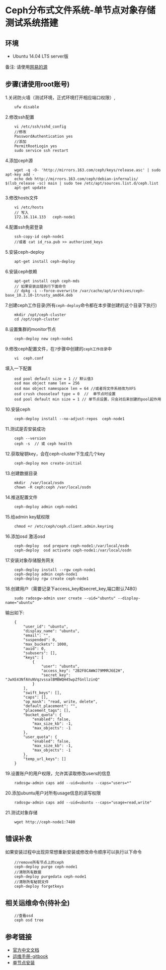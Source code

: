 # Ceph分布式文件系统-单节点对象存储测试系统搭建

## 环境

* Ubuntu 14.04 LTS server版

备注: 请使用[网易的源](http://mirrors.163.com/.help/ubuntu.html)

## 步骤(请使用root账号)

1.关闭防火墙（测试环境，正式环境打开相应端口权限）,

```
    ufw disable
```

2.修改ssh配置

```
    vi /etc/ssh/sshd_config
    //修改
    PasswordAuthentication yes
    //添加
    PermitRootLogin yes
    sudo service ssh restart
```

4.添加ceph源

```
    wget -q -O- 'http://mirrors.163.com/ceph/keys/release.asc' | sudo apt-key add -
    echo deb http://mirrors.163.com/ceph/debian-infernalis/ $(lsb_release -sc) main | sudo tee /etc/apt/sources.list.d/ceph.list
    apt-get update
```

3.修改hosts文件

```
    vi /etc/hosts
    // 写入
    172.16.114.133   ceph-node1
```

4.配置ssh免密登录

```
    ssh-copy-id ceph-node1
    //或者 cat id_rsa.pub >> authorized_keys
```

5.安装ceph-deploy

```
    apt-get install ceph-deploy
```

6.安装ceph依赖

```
    apt-get install ceph ceph-mds
    // 如果安装出错执行下面命令
    // dpkg -i --force-overwrite /var/cache/apt/archives/ceph-base_10.2.10-1trusty_amd64.deb
```

7.创建ceph工作目录(所有`ceph-deploy`命令都在本步骤创建的这个目录下执行)

```
    mkdir /opt/ceph-cluster
    cd /opt/ceph-cluster
```

8.设置集群的monitor节点

```
    ceph-deploy new ceph-node1
```

9.修改ceph配置文件，在`7`步骤中创建的`ceph工作目录`中

```
    vi  ceph.conf
```
填入一下配置
```
    osd pool default size = 1 // 默认值3
    osd max object name len = 256
    osd max object namespace len = 64 //或者将文件系统改为XFS
    osd crush chooseleaf type = 0  //  单节点时设置
    osd pool default min size = 1 // 单节点设置，只会对后来创建的pool起作用
```

10.安装ceph

```
    ceph-deploy install --no-adjust-repos  ceph-node1
```

11.测试是否安装成功

```
    ceph --version
    ceph -s  // 或 ceph health
```

12.获取秘钥key，会在ceph-cluster下生成几个key

```
    ceph-deploy mon create-initial
```

13.创建数据目录

```
    mkdir  /var/local/osdn
    chown -R ceph:ceph /var/local/osdn
```

14.推送配置文件

```
    ceph-deploy admin ceph-node1
```

15.给admin key赋权限

```
    chmod +r /etc/ceph/ceph.client.admin.keyring
```

16.添加osd 激活osd

```
    ceph-deploy  osd prepare ceph-node1:/var/local/osdn
    ceph-deploy  osd activate ceph-node1:/var/local/osdn
```

17.安装对象存储服务网关

```
    ceph-deploy install --rgw ceph-node1
    ceph-deploy admin ceph-node1
    ceph-deploy rgw create ceph-node1
```

18.创建用户（需要记录下access_key和secret_key,端口默认7480）

```
    sudo radosgw-admin user create --uid="ubuntu" --display-name="ubuntu"
```
输出如下:

```
    {
        "user_id": "ubuntu",
        "display_name": "ubuntu",
        "email": "",
        "suspended": 0,
        "max_buckets": 1000,
        "auid": 0,
        "subusers": [],
        "keys": [
            {
                "user": "ubuntu",
                "access_key": "2B2F8CAWWJ79MMRJ6E2H",
                "secret_key": "JwXE43NfAVuNVqzvssalBMBWQH45wpZfGnllzinQ"
            }
        ],
        "swift_keys": [],
        "caps": [],
        "op_mask": "read, write, delete",
        "default_placement": "",
        "placement_tags": [],
        "bucket_quota": {
            "enabled": false,
            "max_size_kb": -1,
            "max_objects": -1
        },
        "user_quota": {
            "enabled": false,
            "max_size_kb": -1,
            "max_objects": -1
        },
        "temp_url_keys": []
    }
```

19.设置账户的用户权限，允许其读取修改users的信息

```
    radosgw-admin caps add --uid=ubuntu --caps="users=*"
```

20.添加ubuntu用户对所有usage信息的读写权限

```
    radosgw-admin caps add --uid=ubuntu --caps="usage=read,write"
```

21.测试对象存储

```
    wget http://ceph-node1:7480
```

## 错误补救

如果安装过程中出现异常想重新安装或修改命令顺序可以执行以下命令

```
    //remove所有节点上的ceph
    ceph-deploy purge ceph-node1
    //清除所有数据
    ceph-deploy purgedata ceph-node1
    //清除所有秘钥文件
    ceph-deploy forgetkeys
```

## 相关运维命令(待补全)

```
    //查看osd
    ceph osd tree
```

## 参考链接

* [官方中文文档](http://docs.ceph.org.cn/)
* [运维手册-gitbook](https://www.gitbook.com/book/lihaijing/ceph-handbook/details)
* [单节点安装](https://my.oschina.net/u/2604795/blog/754646)